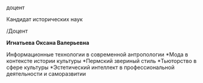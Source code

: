 доцент

Кандидат исторических наук

/Доцент

**Игнатьева Оксана Валерьевна**

Информационные технологии в современной антропологии
	*Мода в контексте истории культуры
	*Пермский звериный стиль
	*Тьюторство в сфере культуры
	*Эстетический интеллект в профессиональной деятельности и саморазвитии